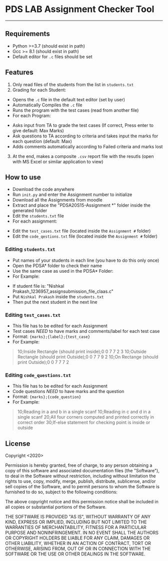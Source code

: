 # PDS LAB Assignment Checker Tool

---
## Requirements
* Python >=3.7 (should exist in path)
* Gcc >= 8.1 (should exist in path)
* Default editor for `.c` files should be set

## Features
1. Only read files of the students from the list in `students.txt`
2. Grading for each Student:
* Opens the `.c` file in the default text editor (set by user)
* Automatically Compiles the `.c` file
* Runs the program with the test cases (read from another file)
* For each Program:
- Asks input from TA to grade the test cases (If correct, Press enter to give default: Max Marks)
- Ask questions to TA according to criteria and takes input the marks for each question (default: Max)
- Adds comments automatically according to Failed criteria and marks lost
3. At the end, makes a composite `.csv` report file with the resutls (open with MS Excel or similar application to view)

## How to use
* Download the code anywhere
* Run `init.py` and enter the Assignment number to initialize
* Download all the Assignments from moodle
* Extract and place the "PDSA20S15-Assignment *" folder inside the generated folder
* Edit the `students.txt` file
* For each assignment:
- Edit the `test_cases.txt` file (located inside the `Assignment #` folder)
- Edit the `code_qestions.txt` file (located inside the `Assignment #` folder)

### Editing `students.txt`
- Put names of your students in each line (you have to do this only once)
- Open the PDSA* folder to check their name 
- Use the same case as used in the PDSA* Folder:
- For Example: 
* If student file is: "Nishkal Prakash_1236957_assignsubmission_file_claas.c"
* Put `Nishkal Prakash` inside the `students.txt`
* Then put the next student in the next line

### Editing `test_cases.txt`
- This file has to be edited for each Assignment
- Test cases *NEED* to have marks and comments/label for each test case
- Format: `{marks};{label};{test_case}`
- For Example:
> 10;Inside Rectangle (should print inside);0 0 7 7 2 3
> 10;Outside Rectangle (should print Outside);0 0 7 7 9 2
> 10;On Rectange (should print Outside);0 0 7 7 7 2

### Editing `code_questions.txt`
- This file has to be edited for each Assignment
- Code questions *NEED* to have marks and the question 
- Format: `{marks};{code_question}`
- For Example:
> 10;Reading in a and b in a single scanf
> 10;Reading in c and d in a single scanf
> 20;All four corners computed and printed correctly in correct order
> 30;If-else statement for checking point is inside or outside

## License
Copyright <2020> <Nishkal Prakash>

Permission is hereby granted, free of charge, to any person obtaining a copy of this software and associated documentation files (the "Software"), to deal in the Software without restriction, including without limitation the rights to use, copy, modify, merge, publish, distribute, sublicense, and/or sell copies of the Software, and to permit persons to whom the Software is furnished to do so, subject to the following conditions:

The above copyright notice and this permission notice shall be included in all copies or substantial portions of the Software.

THE SOFTWARE IS PROVIDED "AS IS", WITHOUT WARRANTY OF ANY KIND, EXPRESS OR IMPLIED, INCLUDING BUT NOT LIMITED TO THE WARRANTIES OF MERCHANTABILITY, FITNESS FOR A PARTICULAR PURPOSE AND NONINFRINGEMENT. IN NO EVENT SHALL THE AUTHORS OR COPYRIGHT HOLDERS BE LIABLE FOR ANY CLAIM, DAMAGES OR OTHER LIABILITY, WHETHER IN AN ACTION OF CONTRACT, TORT OR OTHERWISE, ARISING FROM, OUT OF OR IN CONNECTION WITH THE SOFTWARE OR THE USE OR OTHER DEALINGS IN THE SOFTWARE.

